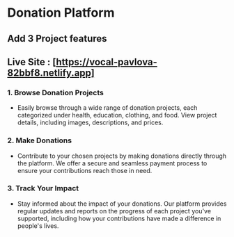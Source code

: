 # Donation Platform

## Add 3 Project features

## Live Site : [https://vocal-pavlova-82bbf8.netlify.app]

### 1. Browse Donation Projects

- Easily browse through a wide range of donation projects, each categorized under health, education, clothing, and food. View project details, including images, descriptions, and prices.

### 2. Make Donations

- Contribute to your chosen projects by making donations directly through the platform. We offer a secure and seamless payment process to ensure your contributions reach those in need.

### 3. Track Your Impact

- Stay informed about the impact of your donations. Our platform provides regular updates and reports on the progress of each project you've supported, including how your contributions have made a difference in people's lives.
